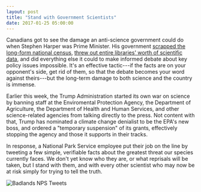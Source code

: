 ```yaml
---
layout: post
title: "Stand with Government Scientists"
date: 2017-01-25 05:00:00
---
```


Canadians got to see the damage an anti-science government could do when Stephen Harper was Prime Minister.
His government
[scrapped the long-form national census](http://www.theglobeandmail.com/news/politics/cities-footing-the-bill-for-data-gap-after-long-form-census-scrapped/article22695286/),
[threw out entire libraries' worth of scientific data](https://thetyee.ca/News/2013/12/23/Canadian-Science-Libraries/),
and did everything else it could to make informed debate about key policy issues impossible.
It's an effective tactic---if the facts are on your opponent's side,
get rid of them,
so that the debate becomes your word against theirs---but
the long-term damage to both science and the country is immense.

Earlier this week,
the Trump Administration started its own war on science
by banning staff at the Enviromental Protection Agency,
the Department of Agriculture,
the Department of Health and Human Services,
and other science-related agencies from talking directly to the press.
Not content with that,
Trump has nominated a climate change denialist to be the EPA's new boss,
and ordered a "temporary suspension" of its grants,
effectively stopping the agency and those it supports in their tracks.

In response,
a National Park Service employee put their job on the line by tweeting
a few simple, verifiable facts about the greatest threat our species currently faces.
We don't yet know who they are,
or what reprisals will be taken,
but I stand with them,
and with every other scientist who may now be at risk
simply for trying to tell the truth.

![Badlands NPS Tweets]({{site.github.url}}/files/2017/01/badlands-tweets.jpg)
